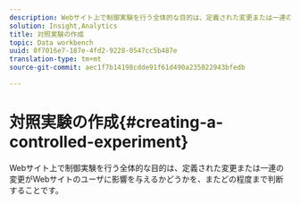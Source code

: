 ```yaml
---
description: Webサイト上で制御実験を行う全体的な目的は、定義された変更または一連の変更がWebサイトのユーザに影響を与えるかどうかを、またどの程度まで判断することです。
solution: Insight,Analytics
title: 対照実験の作成
topic: Data workbench
uuid: 0f7016e7-187e-4fd2-9228-0547cc5b487e
translation-type: tm+mt
source-git-commit: aec1f7b14198cdde91f61d490a235022943bfedb

---
```



# 対照実験の作成{#creating-a-controlled-experiment}

Webサイト上で制御実験を行う全体的な目的は、定義された変更または一連の変更がWebサイトのユーザに影響を与えるかどうかを、またどの程度まで判断することです。

